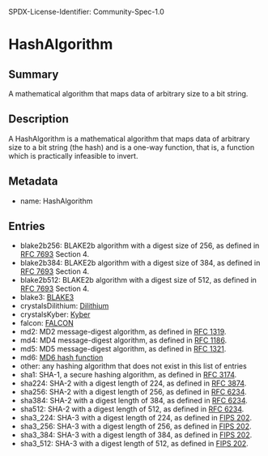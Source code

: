 SPDX-License-Identifier: Community-Spec-1.0

# HashAlgorithm

## Summary

A mathematical algorithm that maps data of arbitrary size to a bit string.

## Description

A HashAlgorithm is a mathematical algorithm that maps data of arbitrary size to
a bit string (the hash) and is a one-way function, that is, a function which is
practically infeasible to invert.

## Metadata

- name: HashAlgorithm

## Entries

- blake2b256: BLAKE2b algorithm with a digest size of 256, as defined in [RFC 7693](https://www.rfc-editor.org/info/rfc7693) Section 4.
- blake2b384: BLAKE2b algorithm with a digest size of 384, as defined in [RFC 7693](https://www.rfc-editor.org/info/rfc7693) Section 4.
- blake2b512: BLAKE2b algorithm with a digest size of 512, as defined in [RFC 7693](https://www.rfc-editor.org/info/rfc7693) Section 4.
- blake3: [BLAKE3](https://github.com/BLAKE3-team/BLAKE3-specs/blob/master/blake3.pdf)
- crystalsDilithium: [Dilithium](https://pq-crystals.org/dilithium/)
- crystalsKyber: [Kyber](https://pq-crystals.org/kyber/)
- falcon: [FALCON](https://falcon-sign.info/falcon.pdf)
- md2: MD2 message-digest algorithm, as defined in [RFC 1319](https://www.rfc-editor.org/info/rfc1319/).
- md4: MD4 message-digest algorithm, as defined in [RFC 1186](https://www.rfc-editor.org/info/rfc1186).
- md5: MD5 message-digest algorithm, as defined in [RFC 1321](https://www.rfc-editor.org/info/rfc1321).
- md6: [MD6 hash function](https://people.csail.mit.edu/rivest/pubs/RABCx08.pdf)
- other: any hashing algorithm that does not exist in this list of entries
- sha1: SHA-1, a secure hashing algorithm, as defined in [RFC 3174](https://www.rfc-editor.org/info/rfc3174).
- sha224: SHA-2 with a digest length of 224, as defined in [RFC 3874](https://www.rfc-editor.org/info/rfc3874).
- sha256: SHA-2 with a digest length of 256, as defined in [RFC 6234](https://www.rfc-editor.org/rfc/rfc6234).
- sha384: SHA-2 with a digest length of 384, as defined in [RFC 6234](https://www.rfc-editor.org/rfc/rfc6234).
- sha512: SHA-2 with a digest length of 512, as defined in [RFC 6234](https://www.rfc-editor.org/rfc/rfc6234).
- sha3_224: SHA-3 with a digest length of 224, as defined in [FIPS 202](https://csrc.nist.gov/pubs/fips/202/final).
- sha3_256: SHA-3 with a digest length of 256, as defined in [FIPS 202](https://csrc.nist.gov/pubs/fips/202/final).
- sha3_384: SHA-3 with a digest length of 384, as defined in [FIPS 202](https://csrc.nist.gov/pubs/fips/202/final).
- sha3_512: SHA-3 with a digest length of 512, as defined in [FIPS 202](https://csrc.nist.gov/pubs/fips/202/final).
